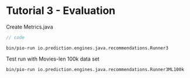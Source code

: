 # Tutorial 3 - Evaluation

Create Metrics.java

```java
// code
```

```
bin/pio-run io.prediction.engines.java.recommendations.Runner3
```

Test run with Movies-len 100k data set

```
bin/pio-run io.prediction.engines.java.recommendations.Runner3ML100k
```
